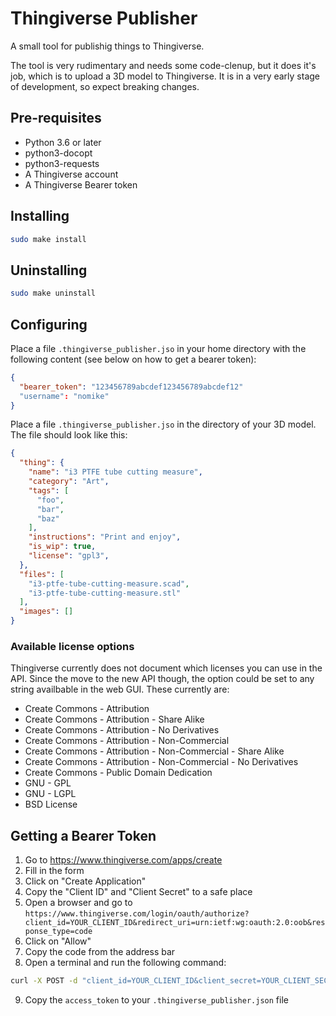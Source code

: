 # Thingiverse Publisher

A small tool for publishig things to Thingiverse.

The tool is very rudimentary and needs some code-clenup, but it does it's job, which is to upload a 3D model to Thingiverse.
It is in a very early stage of development, so expect breaking changes.

## Pre-requisites

- Python 3.6 or later
- python3-docopt
- python3-requests
- A Thingiverse account
- A Thingiverse Bearer token

## Installing

```bash
sudo make install
```

## Uninstalling

```bash
sudo make uninstall
```

## Configuring

Place a file `.thingiverse_publisher.jso` in your home directory with the following content (see below on how to get a bearer token):

```json
{
  "bearer_token": "123456789abcdef123456789abcdef12"
  "username": "nomike"
}
```

Place a file `.thingiverse_publisher.jso` in the directory of your 3D model. The file should look like this:

```json
{
  "thing": {
    "name": "i3 PTFE tube cutting measure",
    "category": "Art",
    "tags": [
      "foo",
      "bar",
      "baz"
    ],
    "instructions": "Print and enjoy",
    "is_wip": true,
    "license": "gpl3",
  },
  "files": [
    "i3-ptfe-tube-cutting-measure.scad",
    "i3-ptfe-tube-cutting-measure.stl"
  ],
  "images": []
}
```

### Available license options

Thingiverse currently does not document which licenses you can use in the API. Since the move to the new API though, the option could be set to any string availbable in the web GUI.
These currently are:

- Create Commons - Attribution
- Create Commons - Attribution - Share Alike
- Create Commons - Attribution - No Derivatives
- Create Commons - Attribution - Non-Commercial
- Create Commons - Attribution - Non-Commercial - Share Alike
- Create Commons - Attribution - Non-Commercial - No Derivatives
- Create Commons - Public Domain Dedication
- GNU - GPL
- GNU - LGPL
- BSD License

## Getting a Bearer Token

1. Go to <https://www.thingiverse.com/apps/create>
2. Fill in the form
3. Click on "Create Application"
4. Copy the "Client ID" and "Client Secret" to a safe place
5. Open a browser and go to `https://www.thingiverse.com/login/oauth/authorize?client_id=YOUR_CLIENT_ID&redirect_uri=urn:ietf:wg:oauth:2.0:oob&response_type=code`
6. Click on "Allow"
7. Copy the code from the address bar
8. Open a terminal and run the following command:

```bash
curl -X POST -d "client_id=YOUR_CLIENT_ID&client_secret=YOUR_CLIENT_SECRET&code=YOUR_CODE&grant_type=authorization_code" https://www.thingiverse.com/login/oauth/access_token
```

9. Copy the `access_token` to your `.thingiverse_publisher.json` file
